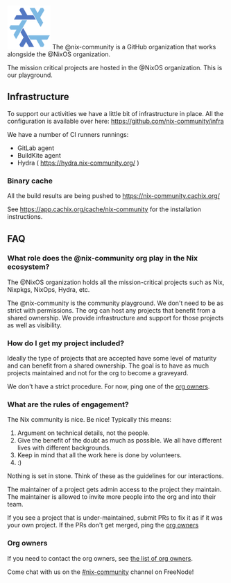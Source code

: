<img src="nix-community-logo.svg" width="100" height="100" alt="Nix community">
The @nix-community is a GitHub organization that works alongside the @NixOS organization.

The mission critical projects are hosted in the @NixOS organization. This is our playground.

## Infrastructure

To support our activities we have a little bit of infrastructure in place. All the configuration is available over here: https://github.com/nix-community/infra

We have a number of CI runners runnings:
* GitLab agent
* BuildKite agent
* Hydra ( https://hydra.nix-community.org/ )

### Binary cache

All the build results are being pushed to https://nix-community.cachix.org/

See https://app.cachix.org/cache/nix-community for the installation instructions.

## FAQ

### What role does the @nix-community org play in the Nix ecosystem?

The @NixOS organization holds all the mission-critical projects such as Nix, Nixpkgs, NixOps, Hydra, etc.

The @nix-community is the community playground. We don't need to be as strict with permissions. The org can host any projects that benefit from a shared ownership. We provide infrastructure and support for those projects as well as visibility.

### How do I get my project included?

Ideally the type of projects that are accepted have some level of maturity and can benefit from a shared ownership. The goal is to have as much projects maintained and not for the org to become a graveyard.

We don't have a strict procedure. For now, ping one of the [org owners](#org-owners).

### What are the rules of engagement?

The Nix community is nice. Be nice! Typically this means:

1. Argument on technical details, not the people.
2. Give the benefit of the doubt as much as possible. We all have different lives with different backgrounds.
3. Keep in mind that all the work here is done by volunteers.
4. :)

Nothing is set in stone. Think of these as the guidelines for our interactions.

The maintainer of a project gets admin access to the project they maintain. The maintainer is allowed to invite more people into the org and into their team.

If you see a project that is under-maintained, submit PRs to fix it as if it was your own project. If the PRs don't get merged, ping the [org owners](#org-owners)

### Org owners

If you need to contact the org owners, see [the list of org owners](https://github.com/orgs/nix-community/people?utf8=%E2%9C%93&query=+role%3Aowner).

Come chat with us on the [#nix-community](irc://chat.freenode.net/nix-community) channel on FreeNode!

